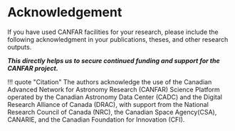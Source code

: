 # Acknowledgement

If you have used CANFAR facilities for your research, please include the following acknowledgment in your publications, theses, and other research outputs.

_**This directly helps us to secure continued funding and support for the CANFAR project.**_

!!! quote "Citation"
    The authors acknowledge the use of the Canadian Advanced Network for Astronomy Research (CANFAR) Science Platform operated by the Canadian Astronomy Data Center (CADC) and the Digital Research Alliance of Canada (DRAC), with support from the National Research Council of Canada (NRC), the Canadian Space Agency(CSA), CANARIE, and the Canadian Foundation for Innovation (CFI).
